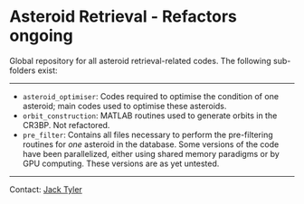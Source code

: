 # Asteroid Retrieval - Refactors ongoing

Global repository for all asteroid retrieval-related codes. The following sub-folders exist:

---

* `asteroid_optimiser`: Codes required to optimise the condition of one asteroid; main codes used to optimise these asteroids.
* `orbit_construction`: MATLAB routines used to generate orbits in the CR3BP. Not refactored.
* `pre_filter`: Contains all files necessary to perform the pre-filtering routines for *one* asteroid in the database. Some versions of the code have been parallelized, either using shared memory paradigms or by GPU computing. These versions are as yet untested.

---

Contact: [Jack Tyler](jack.tyler@soton.ac.uk)
